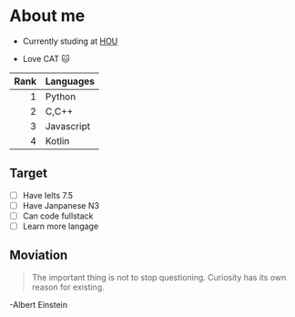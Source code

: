 # About me
- Currently studing at [HOU](https://hou.edu.vn/en_US/#googtrans(vi|en))

- Love CAT 🐱

| Rank | Languages |
|-----:|-----------|
|     1| Python    |
|     2| C,C++     |
|     3| Javascript|
|     4| Kotlin    |


## Target
- [ ] Have Ielts 7.5
- [ ] Have Janpanese N3
- [ ] Can code fullstack
- [ ] Learn more langage
## Moviation
>The important thing is not to stop questioning. Curiosity has its own reason for existing.

-Albert Einstein
